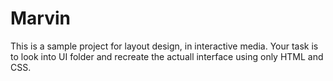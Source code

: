 # Marvin

This is a sample project for layout design, in interactive media.  Your task is to look into UI folder and recreate the actuall interface using only HTML and CSS.
